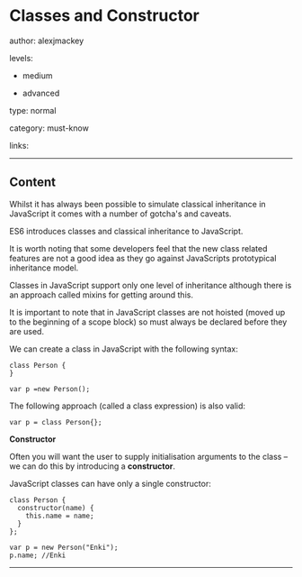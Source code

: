 # Classes and Constructor
author: alexjmackey

levels:

  - medium

  - advanced

type: normal

category: must-know

links:

---
## Content

Whilst it has always been possible to simulate classical inheritance in JavaScript it comes with a number of gotcha's and caveats. 

ES6 introduces classes and classical inheritance to JavaScript. 

It is worth noting that some developers feel that the new class related features are not a good idea as they go against JavaScripts prototypical inheritance model.

Classes in JavaScript support only one level of inheritance although there is an approach called mixins for getting around this. 

It is important to note that in JavaScript classes are not hoisted (moved up to the beginning of a scope block) so must always be declared before they are used.

We can create a class in JavaScript with the following syntax:

```
class Person {
}

var p =new Person();
```

The following approach (called a class expression) is also valid:

```
var p = class Person{};
```

**Constructor**

Often you will want the user to supply initialisation arguments to the class – we can do this by introducing a **constructor**. 

JavaScript classes can have only a single constructor:

```
class Person {
  constructor(name) {
    this.name = name;
  }
};

var p = new Person("Enki");
p.name; //Enki
```

---